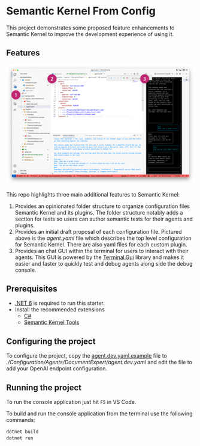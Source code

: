 # Semantic Kernel From Config

This project demonstrates some proposed feature enhancements to Semantic Kernel to improve the development experience of using it.

## Features

![Features of repo](./FeaturesOfRepo.png)

This repo highlights three main additional features to Semantic Kernel:
1. Provides an opinionated folder structure to organize configuration files Semantic Kernel and its plugins. The folder structure notably adds a section for tests so users can author semantic tests for their agents and plugins.
2. Provides an initial draft proposal of each configuration file. Pictured above is the _agent.yaml_ file which describes the top level configuration for Semantic Kernel. There are also yaml files for each custom plugin.
3. Provides an chat GUI within the terminal for users to interact with their agents. This GUI is powered by the [Terminal.Gui](https://github.com/gui-cs/Terminal.Gui) library and makes it easier and faster to quickly test and debug agents along side the debug console.

## Prerequisites

- [.NET 6](https://dotnet.microsoft.com/download/dotnet/6.0) is required to run this starter.
- Install the recommended extensions
  - [C#](https://marketplace.visualstudio.com/items?itemName=ms-dotnettools.csharp)
  - [Semantic Kernel Tools](https://marketplace.visualstudio.com/items?itemName=ms-semantic-kernel.semantic-kernel)

## Configuring the project

To configure the project, copy the [agent.dev.yaml.example](./Configuration/Agents/ChatAgent/agent.dev.yaml.example) file to _./Configuration/Agents/DocumentExpert/agent.dev.yaml_ and edit the file to add your OpenAI endpoint configuration.

## Running the project

To run the console application just hit `F5` in VS Code.

To build and run the console application from the terminal use the following commands:

```powershell
dotnet build
dotnet run
```
